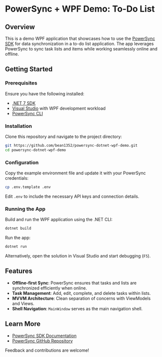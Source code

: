 # PowerSync + WPF Demo: To-Do List

## Overview

This is a demo WPF application that showcases how to use the [PowerSync SDK](https://www.powersync.com) for data synchronization in a to-do list application. The app leverages PowerSync to sync task lists and items while working seamlessly online and offline.

## Getting Started

### Prerequisites

Ensure you have the following installed:
- [.NET 7 SDK](https://dotnet.microsoft.com/en-us/download/dotnet/7.0)
- [Visual Studio](https://visualstudio.microsoft.com/) with WPF development workload
- [PowerSync CLI](https://docs.powersync.com/cli/installation)

### Installation

Clone this repository and navigate to the project directory:

```sh
git https://github.com/bean1352/powersync-dotnet-wpf-demo.git
cd powersync-dotnet-wpf-demo
```

### Configuration

Copy the example environment file and update it with your PowerSync credentials:

```sh
cp .env.template .env
```

Edit `.env` to include the necessary API keys and connection details.

### Running the App

Build and run the WPF application using the .NET CLI:

```sh
dotnet build
```

Run the app:

```sh
dotnet run
```

Alternatively, open the solution in Visual Studio and start debugging (`F5`).

## Features

- **Offline-first Sync**: PowerSync ensures that tasks and lists are synchronized efficiently when online.
- **Task Management**: Add, edit, complete, and delete tasks within lists.
- **MVVM Architecture**: Clean separation of concerns with ViewModels and Views.
- **Shell Navigation**: `MainWindow` serves as the main navigation shell.

## Learn More

- [PowerSync SDK Documentation](https://docs.powersync.com)
- [PowerSync GitHub Repository](https://github.com/powersync-ja/powersync-js)

Feedback and contributions are welcome!

